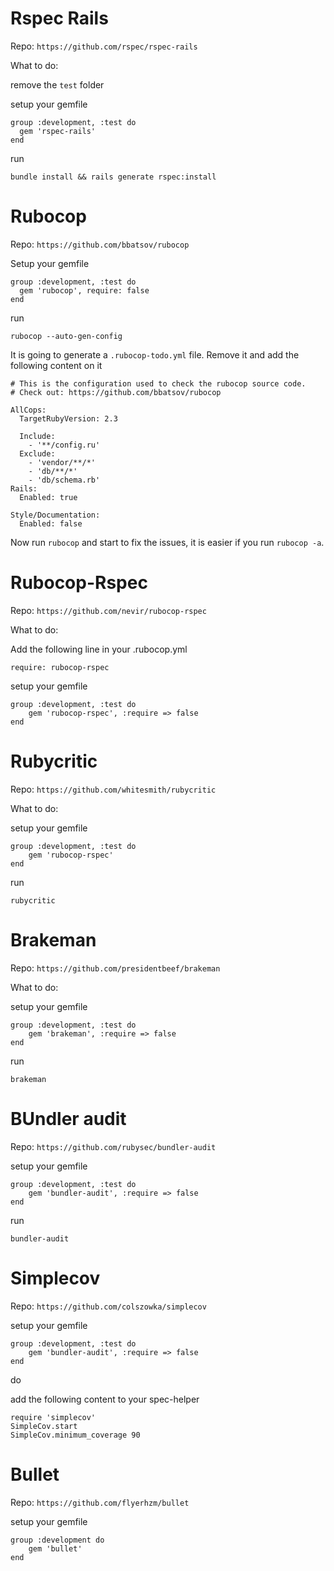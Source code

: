 # Rspec Rails

Repo:
  `https://github.com/rspec/rspec-rails`
  
What to do:

remove the `test` folder

setup your gemfile
```
group :development, :test do
  gem 'rspec-rails'
end
```

run

`bundle install && rails generate rspec:install`

# Rubocop

Repo:
    `https://github.com/bbatsov/rubocop`
    
Setup your gemfile 

```
group :development, :test do
  gem 'rubocop', require: false
end
```

run

`rubocop --auto-gen-config`

It is going to generate a `.rubocop-todo.yml` file. Remove it and add the following content on it
```
# This is the configuration used to check the rubocop source code.
# Check out: https://github.com/bbatsov/rubocop

AllCops:
  TargetRubyVersion: 2.3

  Include:
    - '**/config.ru'
  Exclude:
    - 'vendor/**/*'
    - 'db/**/*'
    - 'db/schema.rb'
Rails:
  Enabled: true

Style/Documentation:
  Enabled: false
```

Now run `rubocop` and start to fix the issues, it is easier if you run `rubocop -a`.

# Rubocop-Rspec

Repo:
  `https://github.com/nevir/rubocop-rspec`
  
What to do:

Add the following line in your .rubocop.yml

`require: rubocop-rspec`

setup your gemfile
```
group :development, :test do
    gem 'rubocop-rspec', :require => false
end

```

# Rubycritic

Repo:
  `https://github.com/whitesmith/rubycritic`
  
What to do:

setup your gemfile
```
group :development, :test do
    gem 'rubocop-rspec'
end
```
run

`rubycritic`


# Brakeman

Repo:
  `https://github.com/presidentbeef/brakeman`
  
What to do:


setup your gemfile
```
group :development, :test do
    gem 'brakeman', :require => false
end
```
run

`brakeman`


# BUndler audit

Repo:
  `https://github.com/rubysec/bundler-audit`

setup your gemfile
```
group :development, :test do
    gem 'bundler-audit', :require => false
end
```
run

`bundler-audit`

# Simplecov

Repo:
  `https://github.com/colszowka/simplecov`

setup your gemfile
```
group :development, :test do
    gem 'bundler-audit', :require => false
end
```
do

add the following content to your spec-helper

```
require 'simplecov'
SimpleCov.start
SimpleCov.minimum_coverage 90
```

# Bullet

Repo:
  `https://github.com/flyerhzm/bullet`

setup your gemfile
```
group :development do
    gem 'bullet'
end
```
